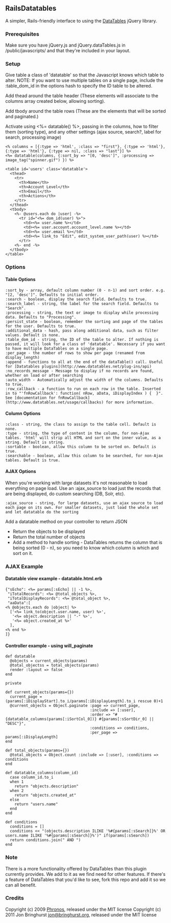 ## RailsDatatables

A simpler, Rails-friendly interface to using the [DataTables](http://datatables.net) jQuery library.

### Prerequisites
Make sure you have jQuery.js and jQuery.dataTables.js in /public/javascripts/ and that they're included in your layout.

### Setup

Give table a class of 'datatable' so that the Javascript knows which table to alter. NOTE: If you want to use multiple tables on a single page, include the :table_dom_id in the options hash to specify the ID table to be altered.

Add thead around the table header (These elements will associate to the columns array created below, allowing sorting).

Add tbody around the table rows (These are the elements that will be sorted and paginated.)

Activate using <%= datatable() %>, passing in the columns, how to filter them (sorting type), and any other settings (ajax source, search?, label for search, processing image)

    <% columns = [{:type => 'html', :class => "first"}, {:type => 'html'}, {:type => 'html'}, {:type => nil, :class => "last"}] %>
    <%= datatable(columns, {:sort_by => "[0, 'desc']", :processing => image_tag("spinner.gif") }) %>

    <table id='users' class='datatable'>
      <thead>
        <tr>
          <th>Name</th>
          <th>Account Level</th>
          <th>Email</th>
          <th>Actions</th>
        </tr>
      </thead>
      <tbody>
        <%- @users.each do |user| -%>
          <tr id="<%= dom_id(user) %>">
            <td><%= user.name %></td>
            <td><%= user.account.account_level.name %></td>
            <td><%= user.email %></td>
            <td><%= link_to "Edit", edit_system_user_path(user) %></td>
          </tr>
        <%- end -%>
      </tbody>
    </table>

### Options

#### Table Options

    :sort_by - array, default column number (0 - n-1) and sort order. e.g. "[2, 'desc']". Defaults to initial order.
    :search - boolean, display the search field. Defaults to true.
    :search_label - string, the label for the search field. Defaults to "Search".
    :processing - string, the text or image to display while processing data. Defaults to "Processing".
    :persist_state - boolean, remember the sorting and page of the tables for the user. Defaults to true.
    :additional_data - hash, pass along additional data, such as filter values. Default is none.
    :table_dom_id - string, the ID of the table to alter. If nothing is passed, it will look for a class of 'datatable'. Necessary if you want to have multiple DataTables on a single page.
    :per_page - the number of rows to show per page (renamed from display_length)
    :append - functions to all at the end of the dataTable() call. Useful for [Datatables plugins](http://www.datatables.net/plug-ins/api)
    :no_records_message - Message to display if no records are found, whether on load or after searching
    :auto_width - Automatically adjust the width of the columns. Defaults to true.
    :row_callback - a function to run on each row in the table. Inserted in to "'fnRowCallback': function( nRow, aData, iDisplayIndex ) {  }". See [documentation for fnRowCallback](http://www.datatables.net/usage/callbacks) for more information.
    
#### Column Options

    :class - string, the class to assign to the table cell. Default is none.
    :type - string, the type of content in the column, for non-Ajax tables. 'html' will strip all HTML and sort on the inner value, as a string. Default is string.
    :sortable - boolean, allow this column to be sorted on. Default is true.
    :searchable - boolean, allow this column to be searched, for non-Ajax tables. Default is true.

#### AJAX Options
  
  When you're working with large datasets it's not reasonable to load everything on page load. Use an :ajax_source to load just the records that are being displayed, do custom searching (DB, Solr, etc).

    :ajax_source - string, for large datasets, use an ajax source to load each page on its own. For smaller datasets, just load the whole set and let datatable do the sorting

Add a datatable method on your controller to return JSON  
* Return the objects to be displayed  
* Return the total number of objects  
* Add a method to handle sorting - DataTables returns the column that is being sorted (0 - n), so you need to know which column is which and sort on it.
    
### AJAX Example
    
#### Datatable view example - datatable.html.erb

    {"sEcho": <%= params[:sEcho] || -1 %>,
     "iTotalRecords": <%= @total_objects %>,
     "iTotalDisplayRecords": <%= @total_object %>,
     "aaData":[
    <% @objects.each do |object| %>
      ['<%= link_to(object.user.name, user) %>',
       '<%= object.description || "-" %>',
       '<%= object.created_at %>'
      ],
    <% end %>
    ]}

####  Controller example - using will_paginate

    def datatable
      @objects = current_objects(params)
      @total_objectss = total_objects(params)
      render :layout => false
    end

    private
    
    def current_objects(params={})
      current_page = (params[:iDisplayStart].to_i/params[:iDisplayLength].to_i rescue 0)+1
      @current_objects = Object.paginate :page => current_page, 
                                         :include => [:user], 
                                         :order => "#{datatable_columns(params[:iSortCol_0])} #{params[:sSortDir_0] || "DESC"}", 
                                         :conditions => conditions,
                                         :per_page => params[:iDisplayLength]
    end

    def total_objects(params={})
      @total_objects = Object.count :include => [:user], :conditions => conditions
    end

    def datatable_columns(column_id)
      case column_id.to_i
      when 1
        return "objects.description"
      when 2
        return "objects.created_at"
      else
        return "users.name"
      end
    end

    def conditions
      conditions = []
      conditions << "(objects.description ILIKE '%#{params[:sSearch]}%' OR users.name ILIKE '%#{params[:sSearch]}%')" if(params[:sSearch])
      return conditions.join(" AND ")
    end
    
### Note
There is a more functionality offered by DataTables than this plugin currently provides. We add to it as we find need for other features. If there's a feature of DataTables that you'd like to see, fork this repo and add it so we can all benefit.

### Credits

Copyright (c) 2009 [Phronos](http://phronos.com), released under the MIT license
Copyright (c) 2011 Jon Bringhurst <jon@bringhurst.org>, released under the MIT license

